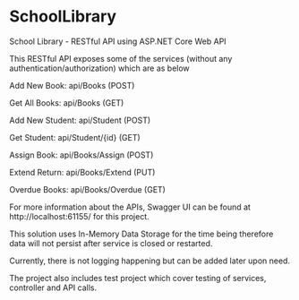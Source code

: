 # SchoolLibrary
School Library - RESTful API using ASP.NET Core Web API

This RESTful API exposes some of the services (without any authentication/authorization) which are as below

Add New Book: api/Books (POST)

Get All Books: api/Books (GET)

Add New Student: api/Student (POST)

Get Student: api/Student/{id} (GET)

Assign Book: api/Books/Assign (POST)

Extend Return: api/Books/Extend (PUT)

Overdue Books: api/Books/Overdue (GET)

For more information about the APIs, Swagger UI can be found at http://localhost:61155/ for this project.

This solution uses In-Memory Data Storage for the time being therefore data will not persist after service is closed or restarted.

Currently, there is not logging happening but can be added later upon need.

The project also includes test project which cover testing of services, controller and API calls.
